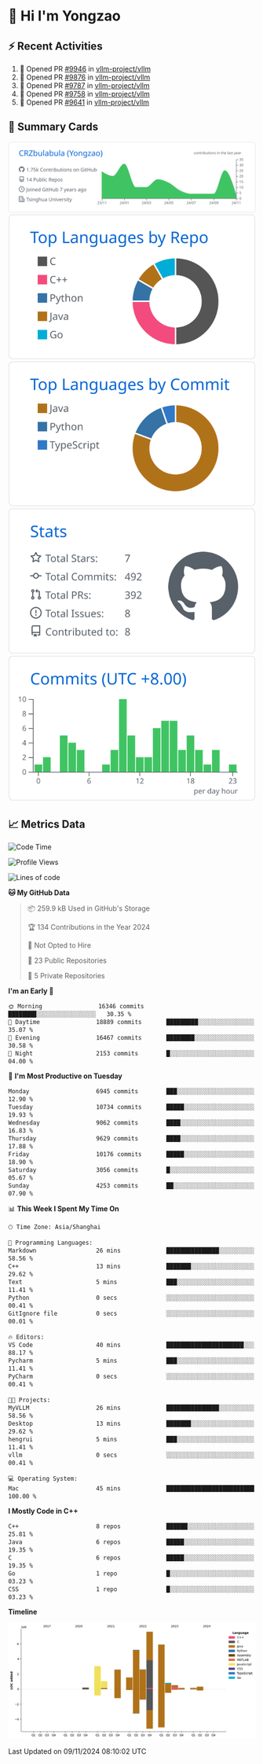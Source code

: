 # 👋 Hi I'm Yongzao

## ⚡ Recent Activities
<!--START_SECTION:activity-->
1. 💪 Opened PR [#9946](https://github.com/vllm-project/vllm/pull/9946) in [vllm-project/vllm](https://github.com/vllm-project/vllm)
2. 💪 Opened PR [#9876](https://github.com/vllm-project/vllm/pull/9876) in [vllm-project/vllm](https://github.com/vllm-project/vllm)
3. 💪 Opened PR [#9787](https://github.com/vllm-project/vllm/pull/9787) in [vllm-project/vllm](https://github.com/vllm-project/vllm)
4. 💪 Opened PR [#9758](https://github.com/vllm-project/vllm/pull/9758) in [vllm-project/vllm](https://github.com/vllm-project/vllm)
5. 💪 Opened PR [#9641](https://github.com/vllm-project/vllm/pull/9641) in [vllm-project/vllm](https://github.com/vllm-project/vllm)
<!--END_SECTION:activity-->

## 🎑 Summary Cards

[![](https://raw.githubusercontent.com/CRZbulabula/CRZbulabula/main/profile-summary-card-output/github/0-profile-details.svg)](https://github.com/vn7n24fzkq/github-profile-summary-cards)
[![](https://raw.githubusercontent.com/CRZbulabula/CRZbulabula/main/profile-summary-card-output/github/1-repos-per-language.svg)](https://github.com/vn7n24fzkq/github-profile-summary-cards) [![](https://raw.githubusercontent.com/CRZbulabula/CRZbulabula/main/profile-summary-card-output/github/2-most-commit-language.svg)](https://github.com/vn7n24fzkq/github-profile-summary-cards)
[![](https://raw.githubusercontent.com/CRZbulabula/CRZbulabula/main/profile-summary-card-output/github/3-stats.svg)](https://github.com/vn7n24fzkq/github-profile-summary-cards) [![](https://raw.githubusercontent.com/CRZbulabula/CRZbulabula/main/profile-summary-card-output/github/4-productive-time.svg)](https://github.com/vn7n24fzkq/github-profile-summary-cards)

## 📈 Metrics Data

<!--START_SECTION:waka-->
![Code Time](http://img.shields.io/badge/Code%20Time-721%20hrs%209%20mins-blue)

![Profile Views](http://img.shields.io/badge/Profile%20Views-1-blue)

![Lines of code](https://img.shields.io/badge/From%20Hello%20World%20I%27ve%20Written-31.4%20million%20lines%20of%20code-blue)

**🐱 My GitHub Data** 

> 📦 259.9 kB Used in GitHub's Storage 
 > 
> 🏆 134 Contributions in the Year 2024
 > 
> 🚫 Not Opted to Hire
 > 
> 📜 23 Public Repositories 
 > 
> 🔑 5 Private Repositories 
 > 
**I'm an Early 🐤** 

```text
🌞 Morning                16346 commits       ████████░░░░░░░░░░░░░░░░░   30.35 % 
🌆 Daytime                18889 commits       █████████░░░░░░░░░░░░░░░░   35.07 % 
🌃 Evening                16467 commits       ████████░░░░░░░░░░░░░░░░░   30.58 % 
🌙 Night                  2153 commits        █░░░░░░░░░░░░░░░░░░░░░░░░   04.00 % 
```
📅 **I'm Most Productive on Tuesday** 

```text
Monday                   6945 commits        ███░░░░░░░░░░░░░░░░░░░░░░   12.90 % 
Tuesday                  10734 commits       █████░░░░░░░░░░░░░░░░░░░░   19.93 % 
Wednesday                9062 commits        ████░░░░░░░░░░░░░░░░░░░░░   16.83 % 
Thursday                 9629 commits        ████░░░░░░░░░░░░░░░░░░░░░   17.88 % 
Friday                   10176 commits       █████░░░░░░░░░░░░░░░░░░░░   18.90 % 
Saturday                 3056 commits        █░░░░░░░░░░░░░░░░░░░░░░░░   05.67 % 
Sunday                   4253 commits        ██░░░░░░░░░░░░░░░░░░░░░░░   07.90 % 
```


📊 **This Week I Spent My Time On** 

```text
🕑︎ Time Zone: Asia/Shanghai

💬 Programming Languages: 
Markdown                 26 mins             ███████████████░░░░░░░░░░   58.56 % 
C++                      13 mins             ███████░░░░░░░░░░░░░░░░░░   29.62 % 
Text                     5 mins              ███░░░░░░░░░░░░░░░░░░░░░░   11.41 % 
Python                   0 secs              ░░░░░░░░░░░░░░░░░░░░░░░░░   00.41 % 
GitIgnore file           0 secs              ░░░░░░░░░░░░░░░░░░░░░░░░░   00.01 % 

🔥 Editors: 
VS Code                  40 mins             ██████████████████████░░░   88.17 % 
Pycharm                  5 mins              ███░░░░░░░░░░░░░░░░░░░░░░   11.41 % 
PyCharm                  0 secs              ░░░░░░░░░░░░░░░░░░░░░░░░░   00.41 % 

🐱‍💻 Projects: 
MyVLLM                   26 mins             ███████████████░░░░░░░░░░   58.56 % 
Desktop                  13 mins             ███████░░░░░░░░░░░░░░░░░░   29.62 % 
hengrui                  5 mins              ███░░░░░░░░░░░░░░░░░░░░░░   11.41 % 
vllm                     0 secs              ░░░░░░░░░░░░░░░░░░░░░░░░░   00.41 % 

💻 Operating System: 
Mac                      45 mins             █████████████████████████   100.00 % 
```

**I Mostly Code in C++** 

```text
C++                      8 repos             ██████░░░░░░░░░░░░░░░░░░░   25.81 % 
Java                     6 repos             █████░░░░░░░░░░░░░░░░░░░░   19.35 % 
C                        6 repos             █████░░░░░░░░░░░░░░░░░░░░   19.35 % 
Go                       1 repo              █░░░░░░░░░░░░░░░░░░░░░░░░   03.23 % 
CSS                      1 repo              █░░░░░░░░░░░░░░░░░░░░░░░░   03.23 % 
```



**Timeline**

![Lines of Code chart](https://raw.githubusercontent.com/CRZbulabula/CRZbulabula/main/assets/bar_graph.png)


 Last Updated on 09/11/2024 08:10:02 UTC
<!--END_SECTION:waka-->

